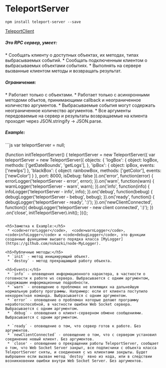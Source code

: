 TeleportServer
=======

```
npm install teleport-server --save
```
[TeleportClient](https://github.com/nskazki/web-TeleportClient)

<h5>Это RPC сервер, умеет:</h5>
 * Сообщать клиенту о доступных объектах, их методах, типах выбрасываемых событий.
 * Сообщать подключенным клиентом о выбрасываемых объектами событиях.
 * Выполнять на сервере вызванные клиентом методы и возвращать результат.

<h5>Ограничения:</h5>
 * Работает только с объектами.
 * Работает только с асинхронными методоми объктов, принимающими callback и неограниченное количество аргументов.
 * Выбрасываемые события могут содержать неограниченное количество аргументов.
 * Все аргументы передоваемые на сервер и результаты возвращаемые на клиента проходят через JSON.stringify -> JSON.parse.

<h5>Example:</h5>
```js
var teleportServer = null;

(function initTeleportServer() {
	teleportServer = new TeleportServer({
	var teleportServer = new TeleportServer({
		objects: {
			'logBox': {
				object: logBox,
				methods: ['getDateBounds', 'getLogs'],
			},
			'ipBox': {
				object: ipBox,
				events: ['newIps']
			},
			'blackBox': {
				object: rainbowBox,
				methods: ['getColor'],
				events: ['newColor']
			}
		},
		port: 8000,
		isDebug: false
	}).on('error', function(error) {
		errorLogger('teleportServer - error', error);
	}).on('warn', function(warn) {
		warnLogger('teleportServer - warn', warn);
	}).on('info', function(info) {
		infoLogger('teleportServer - info', info);
	}).on('debug', function(bebug) {
		debugLogger('teleportServer - bebug', bebug);
	}).on('ready', function() {
		debugLogger('teleportServer - ready', ':)');
	}).on('newClientConnected', function(){
		debugLogger('teleportServer - new client connected', ':)');
	})
	.on('close', initTeleportServer).init();
})();
```

<h5>Заметка к Example:</h5>
 * <code>errorLogger</code>,  <code>warnLogger</code>,  <code>infoLogger</code> и <code>debugLogger</code>, это функции созданные функциями высшего порядка класса [MyLogger](https://github.com/nskazki/node-MyLogger).

<h5>Публичные методы:</h5>
 * `init` - метод инициирующий объект.
 * `destoy` - метод прекращающий работу объекта.

<h5>Events:</h5>
 * `info` - оповещения информационного характера, в частности о готовности к работе ws сервера. Выбрасывается с одним аргументом, содержашим информационные подробности.
 * `warn` - оповещение о проблемах не влияющих на дальнейшую нормальную работу программы. Например: если от клиента поступило некорректная команда. Выбрасывается с одним аргументом.
 * `error` - оповещение о проблемах которые делают программу неработоспособной, в частности ошибки Web Socket сервера. Выбрасывается с одним аргументом.
 * `debug` - оповещения о клиент-серверном обмене сообщениями. Выбрасывается с одним аргументом.

 * `ready` - оповещение о том, что сервер готов к работе. Без аргументов.
 * `newClientConnected` - оповещение о том, что с сервером установил соединение новый клиент. Без аргументов.
 * `close' - оповещение о прекращении работы TeleportServer, сообщает о том, что Web Socket Server закрыт, все подписчики с объекта класса TeleportServer сняты, и соединения с ws клиентами закрыты. Будет выброшенн если вызван метод `destoy` явно из кода, или в следствии возникновении ошибки внутри Web Socket Server. Без аргументов.